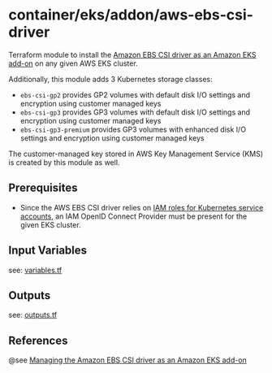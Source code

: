 # container/eks/addon/aws-ebs-csi-driver 

Terraform module to install the [Amazon EBS CSI driver as an Amazon EKS add-on](https://docs.aws.amazon.com/eks/latest/userguide/managing-ebs-csi.html) on any given AWS EKS cluster.

Additionally, this module adds 3 Kubernetes storage classes:

* `ebs-csi-gp2` provides GP2 volumes with default disk I/O settings and encryption using customer managed keys
* `ebs-csi-gp3` provides GP3 volumes with default disk I/O settings and encryption using customer managed keys
* `ebs-csi-gp3-premium` provides GP3 volumes with enhanced disk I/O settings and encryption using customer managed keys

The customer-managed key stored in AWS Key Management Service (KMS) is created by this module as well.

## Prerequisites

* Since the AWS EBS CSI driver relies on [IAM roles for Kubernetes service accounts](https://docs.aws.amazon.com/eks/latest/userguide/iam-roles-for-service-accounts.html), 
  an IAM OpenID Connect Provider must be present for the given EKS cluster.

## Input Variables

see: [variables.tf](variables.tf)

## Outputs

see: [outputs.tf](outputs.tf)

## References

@see [Managing the Amazon EBS CSI driver as an Amazon EKS add-on](https://docs.aws.amazon.com/eks/latest/userguide/managing-ebs-csi.html)
